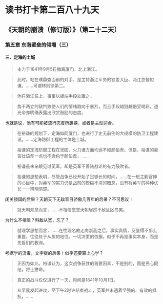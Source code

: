 读书打卡第二百八十九天
===

《天朝的崩溃（修订版）》（第二十二天）
---

### 第五章 东南壁垒的倾塌（三）

#### 三、定海的土城

> 主力于1841年9月5日撤离厦门，北上浙江。

> 此时，站在璞鼎查面前的对手，是主持浙江军务的钦差大臣、两江总督裕谦。……可谓林则徐第二。

> 他在浙江任上，事事以极端手段处置之。

> 势不两立的敌忾致使人们的情绪趋向于暴烈，而且手段越狠越倍受喝彩，道光帝亦明确表露出欣赏鼓励的态度。

也就是说，他有可能被流行态度所裹挟，或者是主动迎合。

> 在裕谦的规划下，定海如同厦门，也进行了史无前例的大规模的防卫工程建设。……定海防御工程的主体是土城。

> 裕谦的定海防御工程在坚固、火力诸方面均远不如颜伯焘。但是，裕谦的豪言壮语却一点也不逊色于颜伯焘，……

> 裕谦虽未亲眼见过英军，却是英军不善陆战论的有力鼓吹者。

> 裕谦的思想表明，尽管战争已经开始了足够长的时间，……在一班主剿官绅的心目中，对英军的实力仍是战前的模糊不清的概念，没有将英军的种种优长一一辨明清楚。

闭关锁国的后果？天朝天下无敌盲目骄傲几百年的后果？不可思议！

> 就天朝观念而言，……不相信堂堂天朝居然不敌区区岛夷。

为什么不相信？料敌从宽，忘了？

> 就理学思想而言，……在性理名教走向崇高之后，事实真情，反显得不那么重要，往往处于从属的地位。一切决策的依据，似乎不再是事实本身，而是先哲们的教诲。

考据学的流毒，文字狱的后果！似乎还要算上心学？

> 正因为如此，裕谦认为，这次战争获胜的首要因素，不是别的，而是民心固结，将士拼命。

> 真正的战斗仅仅进行了一天，时间是1841年10月1日。

> 从早晨发起进攻，至下午2时许结束战斗，英军并未遇着坚强的、有效的抵抗，……